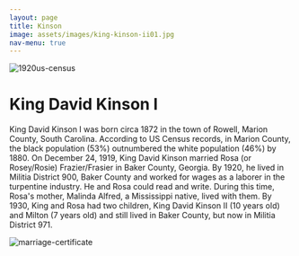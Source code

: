 ```yaml
---
layout: page
title: Kinson
image: assets/images/king-kinson-ii01.jpg
nav-menu: true
---
```


<img src="https://drive.google.com/file/d/1P-Pirq9Gz1IL9V7rt93CDWmisayZq5Td/preview" alt="1920us-census">

# King David Kinson I

King David Kinson I was born circa 1872 in the town of Rowell, Marion County, South Carolina. According to US Census records, in Marion County, the black population (53%) outnumbered the white population (46%) by 1880. On December 24, 1919, King David Kinson married Rosa (or Rosey/Rosie) Frazier/Frasier in Baker County, Georgia. By 1920, he lived in Militia District 900, Baker County and worked for wages as a laborer in the turpentine industry. He and Rosa could read and write. During this time, Rosa's mother, Malinda Alfred, a Mississippi native, lived with them. By 1930, King and Rosa had two children, King David Kinson II (10 years old) and Milton (7 years old) and still lived in Baker County, but now in Militia District 971.

<img src="https://drive.google.com/file/d/1NXTJLdfwMKsJDsj165-mxdFYv-0ELieT/preview" alt="marriage-certificate">


